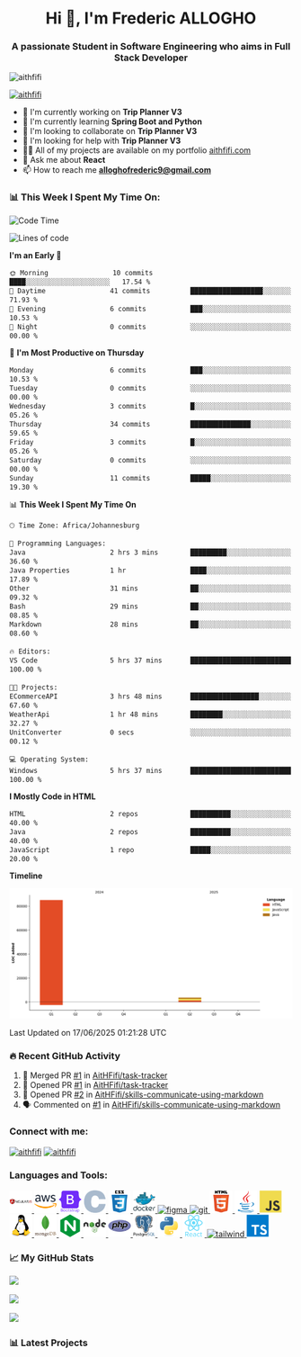 <h1 align="center">Hi 👋, I'm Frederic ALLOGHO</h1>
<h3 align="center">A passionate Student in Software Engineering who aims in Full Stack Developer</h3>

<p align="left"> <img src="https://komarev.com/ghpvc/?username=aithfifi&label=Profile%20views&color=0e75b6&style=flat" alt="aithfifi" /> </p>

<p align="left"> <a href="https://github.com/ryo-ma/github-profile-trophy"><img src="https://github-profile-trophy.vercel.app/?username=aithfifi" alt="aithfifi" /></a> </p>

- 🔭 I'm currently working on **Trip Planner V3**
- 🌱 I'm currently learning **Spring Boot and Python**
- 👯 I'm looking to collaborate on **Trip Planner V3**
- 🤝 I'm looking for help with **Trip Planner V3**
- 👨‍💻 All of my projects are available on my portfolio [aithfifi.com](aithfifi.com)
- 💬 Ask me about **React**
- 📫 How to reach me **alloghofrederic9@gmail.com**

### 📊 This Week I Spent My Time On:
<!--START_SECTION:waka-->
![Code Time](http://img.shields.io/badge/Code%20Time-5%20hrs%2037%20mins-blue)

![Lines of code](https://img.shields.io/badge/From%20Hello%20World%20I%27ve%20Written-88.4%20thousand%20lines%20of%20code-blue)

**I'm an Early 🐤** 

```text
🌞 Morning                10 commits          ████░░░░░░░░░░░░░░░░░░░░░   17.54 % 
🌆 Daytime                41 commits          ██████████████████░░░░░░░   71.93 % 
🌃 Evening                6 commits           ███░░░░░░░░░░░░░░░░░░░░░░   10.53 % 
🌙 Night                  0 commits           ░░░░░░░░░░░░░░░░░░░░░░░░░   00.00 % 
```
📅 **I'm Most Productive on Thursday** 

```text
Monday                   6 commits           ███░░░░░░░░░░░░░░░░░░░░░░   10.53 % 
Tuesday                  0 commits           ░░░░░░░░░░░░░░░░░░░░░░░░░   00.00 % 
Wednesday                3 commits           █░░░░░░░░░░░░░░░░░░░░░░░░   05.26 % 
Thursday                 34 commits          ███████████████░░░░░░░░░░   59.65 % 
Friday                   3 commits           █░░░░░░░░░░░░░░░░░░░░░░░░   05.26 % 
Saturday                 0 commits           ░░░░░░░░░░░░░░░░░░░░░░░░░   00.00 % 
Sunday                   11 commits          █████░░░░░░░░░░░░░░░░░░░░   19.30 % 
```


📊 **This Week I Spent My Time On** 

```text
🕑︎ Time Zone: Africa/Johannesburg

💬 Programming Languages: 
Java                     2 hrs 3 mins        █████████░░░░░░░░░░░░░░░░   36.60 % 
Java Properties          1 hr                ████░░░░░░░░░░░░░░░░░░░░░   17.89 % 
Other                    31 mins             ██░░░░░░░░░░░░░░░░░░░░░░░   09.32 % 
Bash                     29 mins             ██░░░░░░░░░░░░░░░░░░░░░░░   08.85 % 
Markdown                 28 mins             ██░░░░░░░░░░░░░░░░░░░░░░░   08.60 % 

🔥 Editors: 
VS Code                  5 hrs 37 mins       █████████████████████████   100.00 % 

🐱‍💻 Projects: 
ECommerceAPI             3 hrs 48 mins       █████████████████░░░░░░░░   67.60 % 
WeatherApi               1 hr 48 mins        ████████░░░░░░░░░░░░░░░░░   32.27 % 
UnitConverter            0 secs              ░░░░░░░░░░░░░░░░░░░░░░░░░   00.12 % 

💻 Operating System: 
Windows                  5 hrs 37 mins       █████████████████████████   100.00 % 
```

**I Mostly Code in HTML** 

```text
HTML                     2 repos             ██████████░░░░░░░░░░░░░░░   40.00 % 
Java                     2 repos             ██████████░░░░░░░░░░░░░░░   40.00 % 
JavaScript               1 repo              █████░░░░░░░░░░░░░░░░░░░░   20.00 % 
```



**Timeline**

![Lines of Code chart](https://raw.githubusercontent.com/AitHFifi/AitHFifi/main/assets/bar_graph.png)


 Last Updated on 17/06/2025 01:21:28 UTC
<!--END_SECTION:waka-->

### 🔥 Recent GitHub Activity
<!--START_SECTION:activity-->
1. 🎉 Merged PR [#1](https://github.com/AitHFifi/task-tracker/pull/1) in [AitHFifi/task-tracker](https://github.com/AitHFifi/task-tracker)
2. 💪 Opened PR [#1](https://github.com/AitHFifi/task-tracker/pull/1) in [AitHFifi/task-tracker](https://github.com/AitHFifi/task-tracker)
3. 💪 Opened PR [#2](https://github.com/AitHFifi/skills-communicate-using-markdown/pull/2) in [AitHFifi/skills-communicate-using-markdown](https://github.com/AitHFifi/skills-communicate-using-markdown)
4. 🗣 Commented on [#1](https://github.com/AitHFifi/skills-communicate-using-markdown/issues/1#issuecomment-2931878030) in [AitHFifi/skills-communicate-using-markdown](https://github.com/AitHFifi/skills-communicate-using-markdown)
<!--END_SECTION:activity-->

<h3 align="left">Connect with me:</h3>
<p align="left">
<a href="https://linkedin.com/in/aithfifi" target="blank"><img align="center" src="https://raw.githubusercontent.com/rahuldkjain/github-profile-readme-generator/master/src/images/icons/Social/linked-in-alt.svg" alt="aithfifi" height="30" width="40" /></a>
<a href="https://instagram.com/aithfifi" target="blank"><img align="center" src="https://raw.githubusercontent.com/rahuldkjain/github-profile-readme-generator/master/src/images/icons/Social/instagram.svg" alt="aithfifi" height="30" width="40" /></a>
</p>

<h3 align="left">Languages and Tools:</h3>
<p align="left"> <a href="https://angular.io" target="_blank" rel="noreferrer"> <img src="https://raw.githubusercontent.com/devicons/devicon/master/icons/angularjs/angularjs-original-wordmark.svg" alt="angularjs" width="40" height="40"/> </a> <a href="https://aws.amazon.com" target="_blank" rel="noreferrer"> <img src="https://raw.githubusercontent.com/devicons/devicon/master/icons/amazonwebservices/amazonwebservices-original-wordmark.svg" alt="aws" width="40" height="40"/> </a> <a href="https://getbootstrap.com" target="_blank" rel="noreferrer"> <img src="https://raw.githubusercontent.com/devicons/devicon/master/icons/bootstrap/bootstrap-plain-wordmark.svg" alt="bootstrap" width="40" height="40"/> </a> <a href="https://www.cprogramming.com/" target="_blank" rel="noreferrer"> <img src="https://raw.githubusercontent.com/devicons/devicon/master/icons/c/c-original.svg" alt="c" width="40" height="40"/> </a> <a href="https://www.w3schools.com/css/" target="_blank" rel="noreferrer"> <img src="https://raw.githubusercontent.com/devicons/devicon/master/icons/css3/css3-original-wordmark.svg" alt="css3" width="40" height="40"/> </a> <a href="https://www.docker.com/" target="_blank" rel="noreferrer"> <img src="https://raw.githubusercontent.com/devicons/devicon/master/icons/docker/docker-original-wordmark.svg" alt="docker" width="40" height="40"/> </a> <a href="https://www.figma.com/" target="_blank" rel="noreferrer"> <img src="https://www.vectorlogo.zone/logos/figma/figma-icon.svg" alt="figma" width="40" height="40"/> </a> <a href="https://git-scm.com/" target="_blank" rel="noreferrer"> <img src="https://www.vectorlogo.zone/logos/git-scm/git-scm-icon.svg" alt="git" width="40" height="40"/> </a> <a href="https://www.w3.org/html/" target="_blank" rel="noreferrer"> <img src="https://raw.githubusercontent.com/devicons/devicon/master/icons/html5/html5-original-wordmark.svg" alt="html5" width="40" height="40"/> </a> <a href="https://www.java.com" target="_blank" rel="noreferrer"> <img src="https://raw.githubusercontent.com/devicons/devicon/master/icons/java/java-original.svg" alt="java" width="40" height="40"/> </a> <a href="https://developer.mozilla.org/en-US/docs/Web/JavaScript" target="_blank" rel="noreferrer"> <img src="https://raw.githubusercontent.com/devicons/devicon/master/icons/javascript/javascript-original.svg" alt="javascript" width="40" height="40"/> </a> <a href="https://www.linux.org/" target="_blank" rel="noreferrer"> <img src="https://raw.githubusercontent.com/devicons/devicon/master/icons/linux/linux-original.svg" alt="linux" width="40" height="40"/> </a> <a href="https://www.mongodb.com/" target="_blank" rel="noreferrer"> <img src="https://raw.githubusercontent.com/devicons/devicon/master/icons/mongodb/mongodb-original-wordmark.svg" alt="mongodb" width="40" height="40"/> </a> <a href="https://www.nginx.com" target="_blank" rel="noreferrer"> <img src="https://raw.githubusercontent.com/devicons/devicon/master/icons/nginx/nginx-original.svg" alt="nginx" width="40" height="40"/> </a> <a href="https://nodejs.org" target="_blank" rel="noreferrer"> <img src="https://raw.githubusercontent.com/devicons/devicon/master/icons/nodejs/nodejs-original-wordmark.svg" alt="nodejs" width="40" height="40"/> </a> <a href="https://www.php.net" target="_blank" rel="noreferrer"> <img src="https://raw.githubusercontent.com/devicons/devicon/master/icons/php/php-original.svg" alt="php" width="40" height="40"/> </a> <a href="https://www.postgresql.org" target="_blank" rel="noreferrer"> <img src="https://raw.githubusercontent.com/devicons/devicon/master/icons/postgresql/postgresql-original-wordmark.svg" alt="postgresql" width="40" height="40"/> </a> <a href="https://www.python.org" target="_blank" rel="noreferrer"> <img src="https://raw.githubusercontent.com/devicons/devicon/master/icons/python/python-original.svg" alt="python" width="40" height="40"/> </a> <a href="https://reactjs.org/" target="_blank" rel="noreferrer"> <img src="https://raw.githubusercontent.com/devicons/devicon/master/icons/react/react-original-wordmark.svg" alt="react" width="40" height="40"/> </a> <a href="https://tailwindcss.com/" target="_blank" rel="noreferrer"> <img src="https://www.vectorlogo.zone/logos/tailwindcss/tailwindcss-icon.svg" alt="tailwind" width="40" height="40"/> </a> <a href="https://www.typescriptlang.org/" target="_blank" rel="noreferrer"> <img src="https://raw.githubusercontent.com/devicons/devicon/master/icons/typescript/typescript-original.svg" alt="typescript" width="40" height="40"/> </a> </p>

### 📈 My GitHub Stats

![](https://github-readme-stats.vercel.app/api/top-langs?username=aithfifi&show_icons=true&locale=en&layout=compact&theme=radical)

![](https://github-readme-stats.vercel.app/api?username=aithfifi&show_icons=true&locale=en&count_private=true&hide=prs,issues&theme=radical)

![](https://github-readme-streak-stats.herokuapp.com/?user=aithfifi&theme=radical)

### 📊 Latest Projects

<!-- LATEST-PROJECTS:START -->
<!-- LATEST-PROJECTS:END -->
